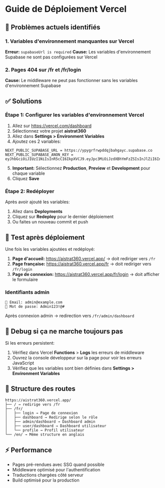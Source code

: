 # Guide de Déploiement Vercel

## 🚨 Problèmes actuels identifiés

### 1. Variables d'environnement manquantes sur Vercel

**Erreur:** `supabaseUrl is required`
**Cause:** Les variables d'environnement Supabase ne sont pas configurées sur Vercel

### 2. Pages 404 sur /fr et /fr/login  

**Cause:** Le middleware ne peut pas fonctionner sans les variables d'environnement Supabase

## ✅ Solutions

### Étape 1: Configurer les variables d'environnement Vercel

1. Allez sur https://vercel.com/dashboard
2. Sélectionnez votre projet **aistrat360**
3. Allez dans **Settings > Environment Variables**
4. Ajoutez ces 2 variables:

```
NEXT_PUBLIC_SUPABASE_URL = https://ypygrfrwpddqjbahgayc.supabase.co
NEXT_PUBLIC_SUPABASE_ANON_KEY = eyJhbGciOiJIUzI1NiIsInR5cCI6IkpXVCJ9.eyJpc3MiOiJzdXBhYmFzZSIsInJlZiI6InlweWdyZnJ3cGRkcWpiYWhnYXljIiwicm9sZSI6ImFub24iLCJpYXQiOjE3NTYwNzc0OTksImV4cCI6MjA3MTY1MzQ5OX0.uez2gvTIVasuatFvfhRyuxFcIrVTFabDOEA2psAye2w
```

5. **Important:** Sélectionnez **Production**, **Preview** et **Development** pour chaque variable
6. Cliquez **Save**

### Étape 2: Redéployer

Après avoir ajouté les variables:
1. Allez dans **Deployments**
2. Cliquez sur **Redeploy** pour le dernier déploiement
3. Ou faites un nouveau commit et push

## 🎉 Test après déploiement

Une fois les variables ajoutées et redéployé:

1. **Page d'accueil:** https://aistrat360.vercel.app/ → doit rediriger vers `/fr`
2. **Page française:** https://aistrat360.vercel.app/fr → doit rediriger vers `/fr/login`
3. **Page de connexion:** https://aistrat360.vercel.app/fr/login → doit afficher le formulaire

### Identifiants admin

```
📧 Email: admin@example.com
🔐 Mot de passe: Admin123!@#
```

Après connexion admin → redirection vers `/fr/admin/dashboard`

## 🐛 Debug si ça ne marche toujours pas

Si les erreurs persistent:

1. Vérifiez dans Vercel **Functions** > **Logs** les erreurs de middleware
2. Ouvrez la console développeur sur la page pour voir les erreurs JavaScript
3. Vérifiez que les variables sont bien définies dans **Settings > Environment Variables**

## 📁 Structure des routes

```
https://aistrat360.vercel.app/
├── / → redirige vers /fr
├── /fr/
│   ├── login → Page de connexion
│   ├── dashboard → Redirige selon le rôle
│   ├── admin/dashboard → Dashboard admin
│   ├── user/dashboard → Dashboard utilisateur
│   └── profile → Profil utilisateur
└── /en/ → Même structure en anglais
```

## ⚡ Performance

- Pages pré-rendues avec SSG quand possible
- Middleware optimisé pour l'authentification
- Traductions chargées côté serveur
- Build optimisé pour la production